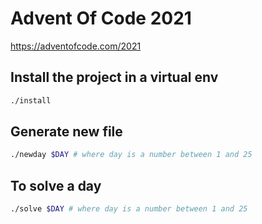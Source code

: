 # Advent Of Code 2021

https://adventofcode.com/2021

## Install the project in a virtual env

```sh
./install
```

## Generate new file

```sh
./newday $DAY # where day is a number between 1 and 25
```

## To solve a day

```sh
./solve $DAY # where day is a number between 1 and 25
```